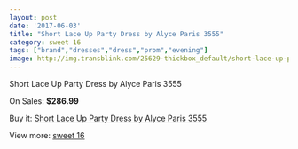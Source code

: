 ```yaml
---
layout: post
date: '2017-06-03'
title: "Short Lace Up Party Dress by Alyce Paris 3555"
category: sweet 16
tags: ["brand","dresses","dress","prom","evening"]
image: http://img.transblink.com/25629-thickbox_default/short-lace-up-party-dress-by-alyce-paris-3555.jpg
---
```

Short Lace Up Party Dress by Alyce Paris 3555

On Sales: **$286.99**
<a href="https://www.transblink.com/en/sweet-16/8083-short-lace-up-party-dress-by-alyce-paris-3555.html"><amp-img layout="responsive" width="600" height="600" src="//img.transblink.com/25629-thickbox_default/short-lace-up-party-dress-by-alyce-paris-3555.jpg" alt="Short Lace Up Party Dress by Alyce Paris 3555 0" /></a>
<a href="https://www.transblink.com/en/sweet-16/8083-short-lace-up-party-dress-by-alyce-paris-3555.html"><amp-img layout="responsive" width="600" height="600" src="//img.transblink.com/25630-thickbox_default/short-lace-up-party-dress-by-alyce-paris-3555.jpg" alt="Short Lace Up Party Dress by Alyce Paris 3555 1" /></a>

Buy it: [Short Lace Up Party Dress by Alyce Paris 3555](https://www.transblink.com/en/sweet-16/8083-short-lace-up-party-dress-by-alyce-paris-3555.html "Short Lace Up Party Dress by Alyce Paris 3555")

View more: [sweet 16](https://www.transblink.com/en/65-sweet-16 "sweet 16")